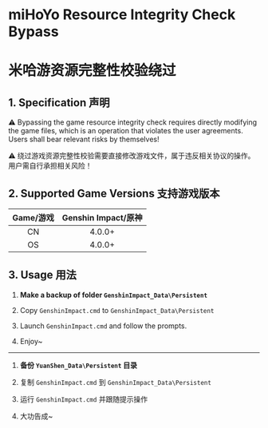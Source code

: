 # miHoYo Resource Integrity Check Bypass

# 米哈游资源完整性校验绕过

## 1. Specification 声明

⚠️ Bypassing the game resource integrity check requires directly modifying the game files, which is an operation that violates the user agreements. Users shall bear relevant risks by themselves!

⚠️ 绕过游戏资源完整性校验需要直接修改游戏文件，属于违反相关协议的操作。用户需自行承担相关风险！

## 2. Supported Game Versions 支持游戏版本

| Game/游戏 | Genshin Impact/原神 |
|:-------:|:-----------------:|
| CN      | 4.0.0+            |
| OS      | 4.0.0+            |

## 3. Usage 用法

1. **Make a backup of folder `GenshinImpact_Data\Persistent`**

2. Copy `GenshinImpact.cmd` to `GenshinImpact_Data\Persistent`

3. Launch `GenshinImpact.cmd` and follow the prompts.

4. Enjoy~

--------------------------------

1. **备份 `YuanShen_Data\Persistent` 目录**

2. 复制 `GenshinImpact.cmd` 到 `GenshinImpact_Data\Persistent`

3. 运行 `GenshinImpact.cmd` 并跟随提示操作

4. 大功告成~
